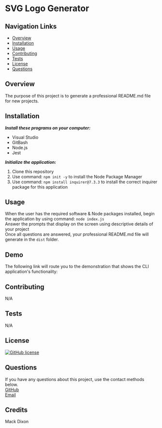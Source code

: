 # SVG Logo Generator

## Navigation Links
+ [Overview](#description)
+ [Installation](#installation)
+ [Usage](#usage)
+ [Contributing](#contributing)
+ [Tests](#tests)
+ [License](#license)
+ [Questions](#questions)

## Overview
The purpose of this project is to generate a professional README.md file for new projects.

## Installation
***Install these programs on your computer:***
+ Visual Studio<br>
+ GitBash <br> 
+ Node.js
+ Jest<br>

***Initialize the application:***<br>
1. Clone this repository<br> 
2. Use command: `npm init -y` to install the Node Package Manager<br> 
3. Use command: `npm install inquirer@7.3.3` to install the correct inquirer package for this application

## Usage
When the user has the required software & Node packages installed, begin the application by using command: `node index.js`<br> Answer the prompts that display on the screen using descriptive details of your project<br> Once all questions are answered, your professional README.md file will generate in the `dist` folder.

## Demo

The following link will route you to the demonstration that shows the CLI application's functionality:<br>

## Contributing
N/A

## Tests
N/A

## License
[![GitHub license](https://img.shields.io/badge/License-MIT-purple.svg)](https://opensource.org/licenses/MIT)


## Questions
If you have any questions about this project, use the contact methods below.<br>
[GitHub](https://github.com/techmack92) <br>
[Email](mailto:mldixon9750@gmail.com)

## Credits
Mack Dixon
